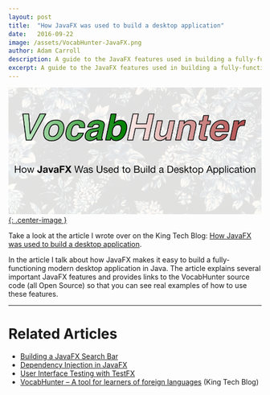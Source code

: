 ```yaml
---
layout: post
title:  "How JavaFX was used to build a desktop application"
date:   2016-09-22
image: /assets/VocabHunter-JavaFX.png
author: Adam Carroll
description: A guide to the JavaFX features used in building a fully-functioning modern desktop application
excerpt: A guide to the JavaFX features used in building a fully-functioning modern desktop application.
---
```

[![How JavaFX was used to build a desktop application](/assets/VocabHunter-JavaFX.png){: .center-image }][KingTechBlog2]

Take a look at the article I wrote over on the King Tech Blog: [How JavaFX was used to build a desktop application][KingTechBlog2].

In the article I talk about how JavaFX makes it easy to build a fully-functioning modern desktop application in Java.  The article explains several important JavaFX features and provides links to the VocabHunter source code (all Open Source) so that you can see real examples of how to use these features.

___

# Related Articles
* [Building a JavaFX Search Bar]
* [Dependency Injection in JavaFX][DependencyInjection]
* [User Interface Testing with TestFX][TestFX]
* [VocabHunter – A tool for learners of foreign languages][KingTechBlog1] (King Tech Blog)

[TestFX]:/2016/07/27/TestFX.html
[DependencyInjection]:/2016/11/13/JavaFX-Dependency-Injection.html
[Building a JavaFX Search Bar]:/2017/01/15/Search-Bar.html

[KingTechBlog1]:https://techblog.king.com/vocabhunter-a-tool-for-learners-of-foreign-languages/
[KingTechBlog2]:https://techblog.king.com/javafx-used-build-desktop-application/
